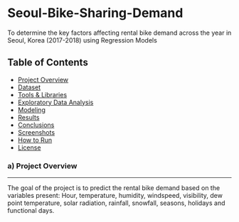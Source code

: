 # Seoul-Bike-Sharing-Demand
To determine the key factors affecting rental bike demand across the year in Seoul, Korea (2017-2018) using Regression Models

##  Table of Contents

- [Project Overview](#project-overview)
- [Dataset](#dataset)
- [Tools & Libraries](#tools--libraries)
- [Exploratory Data Analysis](#exploratory-data-analysis)
- [Modeling](#modeling)
- [Results](#results)
- [Conclusions](#conclusions)
- [Screenshots](#screenshots)
- [How to Run](#how-to-run)
- [License](#license)
  

### a) Project Overview ###
----------------------------
The goal of the project is to predict the rental bike demand based on the variables present: Hour, temperature, humidity, windspeed, visibility, dew point temperature, solar radiation, rainfall, snowfall, seasons, holidays
and functional days.
